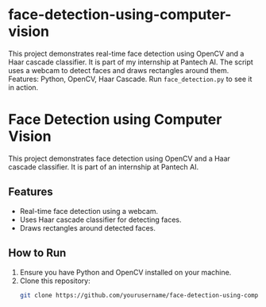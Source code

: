 # face-detection-using-computer-vision
This project demonstrates real-time face detection using OpenCV and a Haar cascade classifier. It is part of my internship at Pantech AI. The script uses a webcam to detect faces and draws rectangles around them. Features: Python, OpenCV, Haar Cascade. Run `face_detection.py` to see it in action.
# Face Detection using Computer Vision

This project demonstrates face detection using OpenCV and a Haar cascade classifier. It is part of an internship at Pantech AI.

## Features
- Real-time face detection using a webcam.
- Uses Haar cascade classifier for detecting faces.
- Draws rectangles around detected faces.

## How to Run
1. Ensure you have Python and OpenCV installed on your machine.
2. Clone this repository:
   ```sh
   git clone https://github.com/yourusername/face-detection-using-computer-vision.git
